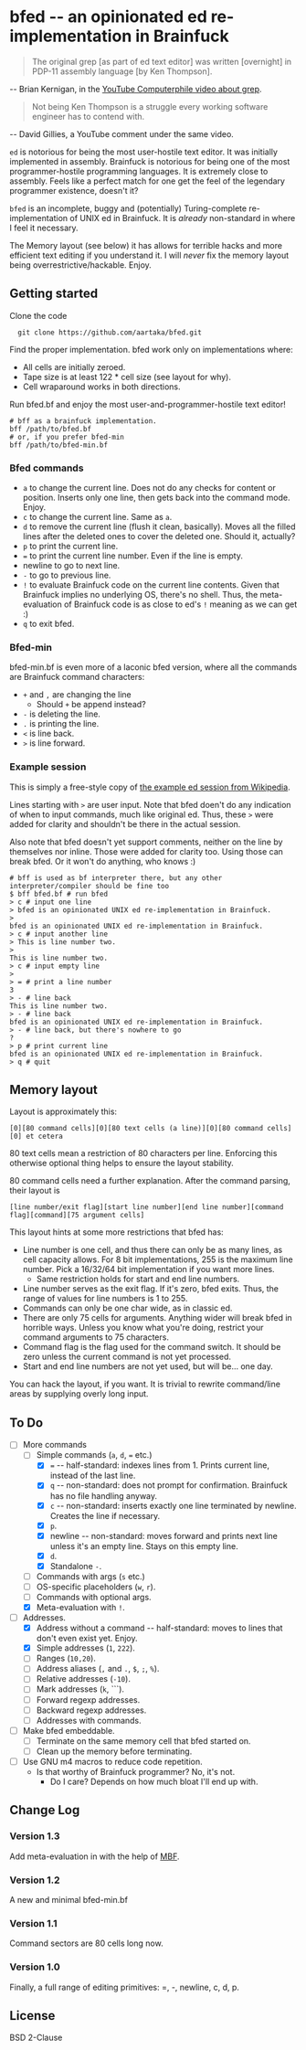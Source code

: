 # bfed -- an opinionated ed re-implementation in Brainfuck

> The original grep [as part of ed text editor] was written [overnight] in PDP-11 assembly language [by Ken Thompson].

-- Brian Kernigan, in the [YouTube Computerphile video about grep](https://www.youtube.com/watch?v=NTfOnGZUZDk).

> Not being Ken Thompson is a struggle every working software engineer has to contend with.

-- David Gillies, a YouTube comment under the same video.

`ed` is notorious for being the most user-hostile text editor. It was initially implemented in assembly. Brainfuck is notorious for being one of the most programmer-hostile programming languages. It is extremely close to assembly. Feels like a perfect match for one get the feel of the legendary programmer existence, doesn't it?

`bfed` is an incomplete, buggy and (potentially) Turing-complete re-implementation of UNIX ed in Brainfuck. It is *already* non-standard in where I feel it necessary.

The Memory layout (see below) it has allows for terrible hacks and more efficient text editing if you understand it. I will *never* fix the memory layout being overrestrictive/hackable. Enjoy.

## Getting started

Clone the code
```
  git clone https://github.com/aartaka/bfed.git
```

Find the proper implementation. bfed work only on implementations where:
- All cells are initially zeroed.
- Tape size is at least 122 * cell size (see layout for why).
- Cell wraparound works in both directions.

Run bfed.bf and enjoy the most user-and-programmer-hostile text editor!
```
# bff as a brainfuck implementation.
bff /path/to/bfed.bf
# or, if you prefer bfed-min
bff /path/to/bfed-min.bf
```

### Bfed commands

- `a` to change the current line. Does not do any checks for content or position. Inserts only one line, then gets back into the command mode. Enjoy.
- `c` to change the current line. Same as `a`.
- `d` to remove the current line (flush it clean, basically). Moves all the filled lines after the deleted ones to cover the deleted one. Should it, actually?
- `p` to print the current line.
- `=` to print the current line number. Even if the line is empty.
- newline to go to next line.
- `-` to go to previous line.
- `!` to evaluate Brainfuck code on the current line contents. Given that Brainfuck implies no underlying OS, there's no shell. Thus, the meta-evaluation of Brainfuck code is as close to ed's `!` meaning as we can get :)
- `q` to exit bfed.

### Bfed-min

bfed-min.bf is even more of a laconic bfed version, where all the commands are Brainfuck command characters:
- `+` and `,` are changing the line
  - Should `+` be append instead?
- `-` is deleting the line.
- `.` is printing the line.
- `<` is line back.
- `>` is line forward.

### Example session

This is simply a free-style copy of [the example ed session from Wikipedia](https://en.wikipedia.org/wiki/Ed_(text_editor)#Example).

Lines starting with `>` are user input. Note that bfed doen't do any indication of when to input commands, much like original ed. Thus, these `>` were added for clarity and shouldn't be there in the actual session.

Also note that bfed doesn't yet support comments, neither on the line by themselves nor inline. Those were added for clarity too. Using those can break bfed. Or it won't do anything, who knows :)
```
# bff is used as bf interpreter there, but any other interpreter/compiler should be fine too
$ bff bfed.bf # run bfed
> c # input one line
> bfed is an opinionated UNIX ed re-implementation in Brainfuck.
>
bfed is an opinionated UNIX ed re-implementation in Brainfuck.
> c # input another line
> This is line number two.
>
This is line number two.
> c # input empty line
>
> = # print a line number
3
> - # line back
This is line number two.
> - # line back
bfed is an opinionated UNIX ed re-implementation in Brainfuck.
> - # line back, but there's nowhere to go
?
> p # print current line
bfed is an opinionated UNIX ed re-implementation in Brainfuck.
> q # quit
```

## Memory layout
Layout is approximately this:

```
[0][80 command cells][0][80 text cells (a line)][0][80 command cells][0] et cetera
```

80 text cells mean a restriction of 80 characters per line. Enforcing this otherwise optional thing helps to ensure the layout stability.

80 command cells need a further explanation. After the command parsing, their layout is

```
[line number/exit flag][start line number][end line number][command flag][command][75 argument cells]
```

This layout hints at some more restrictions that bfed has:

- Line number is one cell, and thus there can only be as many lines, as cell capacity allows. For 8 bit implementations, 255 is the maximum line number. Pick a 16/32/64 bit implementation if you want more lines.
  - Same restriction holds for start and end line numbers.
- Line number serves as the exit flag. If it's zero, bfed exits. Thus, the range of values for line numbers is 1 to 255.
- Commands can only be one char wide, as in classic ed.
- There are only 75 cells for arguments. Anything wider will break bfed in horrible ways. Unless you know what you're doing, restrict your command arguments to 75 characters.
- Command flag is the flag used for the command switch. It should be zero unless the current command is not yet processed.
- Start and end line numbers are not yet used, but will be... one day.

You can hack the layout, if you want. It is trivial to rewrite command/line areas by supplying overly long input.

## To Do
- [ ] More commands
  - [ ] Simple commands (`a`, `d`, `=` etc.)
    - [X] `=` -- half-standard: indexes lines from 1. Prints current line, instead of the last line.
    - [X] `q` -- non-standard: does not prompt for confirmation. Brainfuck has no file handling anyway.
    - [X] `c` -- non-standard: inserts exactly one line terminated by newline. Creates the line if necessary.
    - [X] `p`.
    - [X] newline -- non-standard: moves forward and prints next line unless it's an empty line. Stays on this empty line.
    - [X] `d`.
    - [X] Standalone `-`.
  - [ ] Commands with args (`s` etc.)
  - [ ] OS-specific placeholders (`w`, `r`).
  - [ ] Commands with optional args.
  - [X] Meta-evaluation with `!`.
- [ ] Addresses.
  - [X] Address without a command  -- half-standard: moves to lines that don't even exist yet. Enjoy.
  - [X] Simple addresses (`1`, `222`).
  - [ ] Ranges (`10,20`).
  - [ ] Address aliases (`,` and `.`, `$`, `;`, `%`).
  - [ ] Relative addresses (`-10`).
  - [ ] Mark addresses (`k`, `\``).
  - [ ] Forward regexp addresses.
  - [ ] Backward regexp addresses.
  - [ ] Addresses with commands.
- [ ] Make bfed embeddable.
  - [ ] Terminate on the same memory cell that bfed started on.
  - [ ] Clean up the memory before terminating.
- [ ] Use GNU m4 macros to reduce code repetition.
  - Is that worthy of Brainfuck programmer? No, it's not.
    - Do I care? Depends on how much bloat I'll end up with.

## Change Log
### Version 1.3
Add meta-evaluation in with the help of [MBF](https://github.com/aartaka/mbf).

### Version 1.2
A new and minimal bfed-min.bf

### Version 1.1
Command sectors are 80 cells long now.

### Version 1.0
Finally, a full range of editing primitives: =, -, newline, c, d, p.

##  License
BSD 2-Clause
